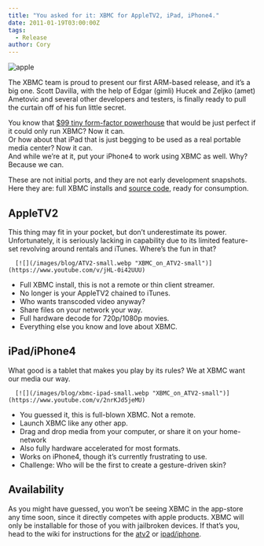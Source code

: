 ```yaml
---
title: "You asked for it: XBMC for AppleTV2, iPad, iPhone4."
date: 2011-01-19T03:00:00Z
tags:
  - Release
author: Cory
---
```


![](/images/blog/apple.gif "apple")

The XBMC team is proud to present our first ARM-based release, and it’s a big one. Scott Davilla, with the help of Edgar (gimli) Hucek and Zeljko (amet) Ametovic and several other developers and testers, is finally ready to pull the curtain off of his fun little secret.

You know that [$99 tiny form-factor powerhouse](https://www.apple.com/tv/) that would be just perfect if it could only run XBMC? Now it can.  
 Or how about that iPad that is just begging to be used as a real portable media center? Now it can.  
 And while we’re at it, put your iPhone4 to work using XBMC as well. Why? Because we can.

These are not initial ports, and they are not early development snapshots. Here they are: full XBMC installs and [source code](https://github.com/xbmc/atv2), ready for consumption.

## AppleTV2

This thing may fit in your pocket, but don’t underestimate its power. Unfortunately, it is seriously lacking in capability due to its limited feature-set revolving around rentals and iTunes. Where’s the fun in that?

      [![](/images/blog/ATV2-small.webp "XBMC_on_ATV2-small")](https://www.youtube.com/v/jHL-0i42UUU)

- Full XBMC install, this is not a remote or thin client streamer.
- No longer is your AppleTV2 chained to iTunes.
- Who wants transcoded video anyway?
- Share files on your network your way.
- Full hardware decode for 720p/1080p movies.
- Everything else you know and love about XBMC.

## iPad/iPhone4

What good is a tablet that makes you play by its rules? We at XBMC want our media our way.

      [![](/images/blog/xbmc-ipad-small.webp "XBMC_on_ATV2-small")](https://www.youtube.com/v/2nrKJd5jeMU)

- You guessed it, this is full-blown XBMC. Not a remote.
- Launch XBMC like any other app.
- Drag and drop media from your computer, or share it on your home-network
- Also fully hardware accelerated for most formats.
- Works on iPhone4, though it’s currently frustrating to use.
- Challenge: Who will be the first to create a gesture-driven skin?

## Availability

As you might have guessed, you won’t be seeing XBMC in the app-store any time soon, since it directly competes with apple products. XBMC will only be installable for those of you with jailbroken devices. If that’s you, head to the wiki for instructions for the [atv2](https://kodi.wiki/view/Install_XBMC_on_ATV2) or [ipad/iphone](https://kodi.wiki/view/Install_XBMC_on_iPhone/iPad).
